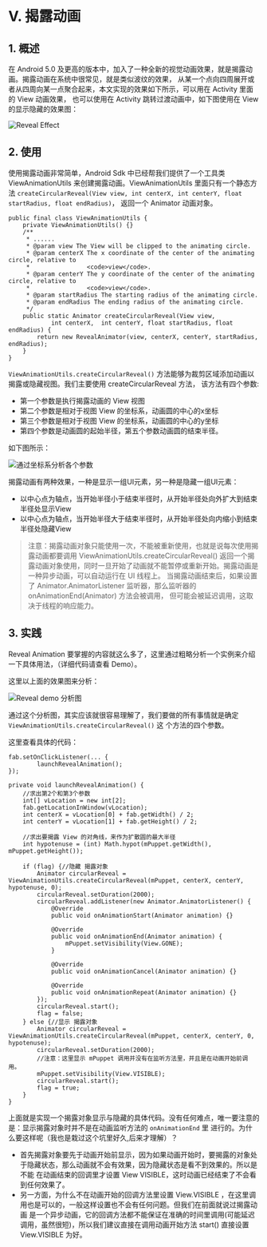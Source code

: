 # Ⅴ. 揭露动画

## 1. 概述

在 Android 5.0 及更高的版本中，加入了一种全新的视觉动画效果，就是揭露动画。揭露动画在系统中很常见，就是类似波纹的效果，
从某一个点向四周展开或者从四周向某一点聚合起来，本文实现的效果如下所示，可以用在 Activity 里面的 View 动画效果，
也可以使用在 Activity 跳转过渡动画中，如下图使用在 View 的显示隐藏的效果图：
 
![Reveal Effect](https://cdn.jsdelivr.net/gh/ocnyang/Android-Animation-Set@master/README_Res/reveal_animation.gif)  

## 2. 使用

使用揭露动画非常简单，Android Sdk 中已经帮我们提供了一个工具类 ViewAnimationUtils 来创建揭露动画。ViewAnimationUtils 
里面只有一个静态方法 `createCircularReveal(View view, int centerX, int centerY, float startRadius, float endRadius)`，
返回一个 Animator 动画对象。

    public final class ViewAnimationUtils {
        private ViewAnimationUtils() {}
        /**
         * ......
         * @param view The View will be clipped to the animating circle.
         * @param centerX The x coordinate of the center of the animating circle, relative to
         *                <code>view</code>.
         * @param centerY The y coordinate of the center of the animating circle, relative to
         *                <code>view</code>.
         * @param startRadius The starting radius of the animating circle.
         * @param endRadius The ending radius of the animating circle.
         */
        public static Animator createCircularReveal(View view,
                int centerX,  int centerY, float startRadius, float endRadius) {
            return new RevealAnimator(view, centerX, centerY, startRadius, endRadius);
        }
    }

`ViewAnimationUtils.createCircularReveal()` 方法能够为裁剪区域添加动画以揭露或隐藏视图。我们主要使用 createCircularReveal 方法，
该方法有四个参数:  
* 第一个参数是执行揭露动画的 View 视图
* 第二个参数是相对于视图 View 的坐标系，动画圆的中心的x坐标
* 第三个参数是相对于视图 View 的坐标系，动画圆的中心的y坐标 
* 第四个参数是动画圆的起始半径，第五个参数动画圆的结束半径。

如下图所示： 

![通过坐标系分析各个参数](https://cdn.jsdelivr.net/gh/ocnyang/Android-Animation-Set@master/README_Res/createCircularReveal.jpg?)  

揭露动画有两种效果，一种是显示一组UI元素，另一种是隐藏一组UI元素：   
* 以中心点为轴点，当开始半径小于结束半径时，从开始半径处向外扩大到结束半径处显示View 
* 以中心点为轴点，当开始半径大于结束半径时，从开始半径处向内缩小到结束半径处隐藏View

> 注意：揭露动画对象只能使用一次，不能被重新使用，也就是说每次使用揭露动画都要调用 ViewAnimationUtils.createCircularReveal() 
返回一个揭露动画对象使用，同时一旦开始了动画就不能暂停或重新开始。揭露动画是一种异步动画，可以自动运行在 UI 线程上。
当揭露动画结束后，如果设置了 Animator.AnimatorListener 监听器，那么监听器的 onAnimationEnd(Animator) 方法会被调用，
但可能会被延迟调用，这取决于线程的响应能力。

## 3. 实践

Reveal Animation 要掌握的内容就这么多了，这里通过粗略分析一个实例来介绍一下具体用法，（详细代码请查看 Demo）。

这里以上面的效果图来分析：  

![Reveal demo 分析图](https://cdn.jsdelivr.net/gh/ocnyang/Android-Animation-Set@master/README_Res/reveal_animation_demo.png)  

通过这个分析图，其实应该就很容易理解了，我们要做的所有事情就是确定 `ViewAnimationUtils.createCircularReveal()` 这
个方法的四个参数。

这里查看具体的代码：  

    fab.setOnClickListener(... {
            launchRevealAnimation();
    });

    private void launchRevealAnimation() {
        //求出第2个和第3个参数
        int[] vLocation = new int[2];
        fab.getLocationInWindow(vLocation);
        int centerX = vLocation[0] + fab.getWidth() / 2;
        int centerY = vLocation[1] + fab.getHeight() / 2;

        //求出要揭露 View 的对角线，来作为扩散圆的最大半径
        int hypotenuse = (int) Math.hypot(mPuppet.getWidth(), mPuppet.getHeight());

        if (flag) {//隐藏 揭露对象
            Animator circularReveal = ViewAnimationUtils.createCircularReveal(mPuppet, centerX, centerY, hypotenuse, 0);
            circularReveal.setDuration(2000);
            circularReveal.addListener(new Animator.AnimatorListener() {
                @Override
                public void onAnimationStart(Animator animation) {}

                @Override
                public void onAnimationEnd(Animator animation) {
                    mPuppet.setVisibility(View.GONE);
                }

                @Override
                public void onAnimationCancel(Animator animation) {}

                @Override
                public void onAnimationRepeat(Animator animation) {}
            });
            circularReveal.start();
            flag = false;
        } else {//显示 揭露对象
            Animator circularReveal = ViewAnimationUtils.createCircularReveal(mPuppet, centerX, centerY, 0, hypotenuse);
            circularReveal.setDuration(2000);
            //注意：这里显示 mPuppet 调用并没有在监听方法里，并且是在动画开始前调用。
            mPuppet.setVisibility(View.VISIBLE);
            circularReveal.start();
            flag = true;
        }
    }
    
上面就是实现一个揭露对象显示与隐藏的具体代码。没有任何难点，唯一要注意的是：显示揭露对象时并不是在动画监听方法的 `onAnimationEnd` 里
进行的。为什么要这样呢（我也是栽过这个坑里好久,后来才理解）？  
* 首先揭露对象要先于动画开始前显示，因为如果动画开始时，要揭露的对象处于隐藏状态，那么动画就不会有效果，因为隐藏状态是看不到效果的。所以是不能
在动画结束的回调里才设置 View VISIBLE，这时动画已经结束了不会看到任何效果了。  
* 另一方面，为什么不在动画开始的回调方法里设置 View.VISIBLE ，在这里调用也是可以的，一般这样设置也不会有任何问题。但我们在前面就说过揭露动画
是一个异步动画，它的回调方法都不能保证在准确的时间里调用(可能延迟调用，虽然很短)，所以我们建议直接在调用动画开始方法 start() 直接设置 View.VISIBLE 
为好。